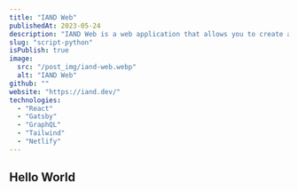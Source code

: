 ```yaml
---
title: "IAND Web"
publishedAt: 2023-05-24
description: "IAND Web is a web application that allows you to create and manage your own chatbot. It is a tool that allows you to create your own chatbot without the need for programming knowledge."
slug: "script-python"
isPublish: true
image: 
  src: "/post_img/iand-web.webp"
  alt: "IAND Web"
github: ""
website: "https://iand.dev/"
technologies:
  - "React"
  - "Gatsby"
  - "GraphQL"
  - "Tailwind"
  - "Netlify"
---
```


## Hello World
